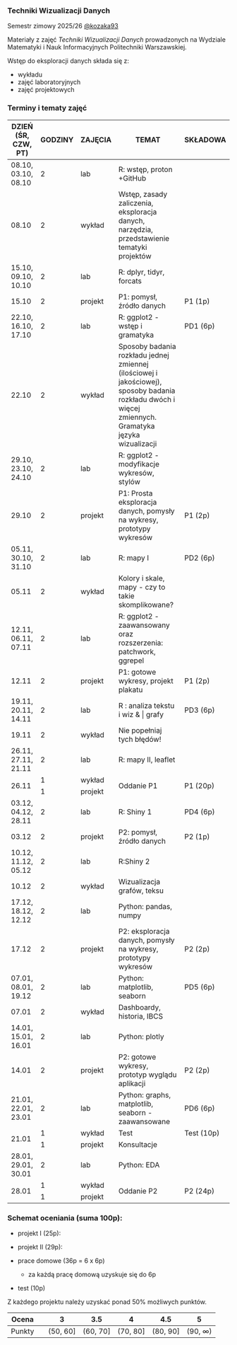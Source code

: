 ### Techniki Wizualizacji Danych

Semestr zimowy 2025/26 [@kozaka93](https://github.com/kozaka93) 

Materiały z zajęć *Techniki Wizualizacji Danych* prowadzonych na Wydziale Matematyki i Nauk Informacyjnych Politechniki Warszawskiej.

Wstęp do eksploracji danych składa się z:

-   wykładu
-   zajęć laboratoryjnych
-   zajęć projektowych

### Terminy i tematy zajęć 

<table class="tg"><thead>
  <tr>
    <th class="tg-7btt">DZIEŃ (ŚR, CZW, PT)</th>
    <th class="tg-7btt">GODZINY</th>
    <th class="tg-7btt">ZAJĘCIA</th>
    <th class="tg-7btt">TEMAT</th>
    <th class="tg-7btt">SKŁADOWA</th>
  </tr></thead>
<tbody>
  <tr>
    <td class="tg-c3ow">08.10, 03.10, 08.10</td>
    <td class="tg-c3ow">2</td>
    <td class="tg-c3ow">lab</td>
    <td class="tg-c3ow">R: wstęp, proton +GitHub</td>
    <td class="tg-c3ow"></td>
  </tr>
  <tr>
    <td class="tg-c3ow">08.10</td>
    <td class="tg-c3ow">2</td>
    <td class="tg-c3ow">wykład</td>
    <td class="tg-c3ow">Wstęp, zasady zaliczenia, eksploracja danych, narzędzia, przedstawienie tematyki projektów</td>
    <td class="tg-c3ow"></td>
  </tr>
  <tr>
    <td class="tg-c3ow">15.10, 09.10, 10.10</td>
    <td class="tg-c3ow">2</td>
    <td class="tg-c3ow">lab</td>
    <td class="tg-c3ow">R: dplyr, tidyr, forcats</td>
    <td class="tg-c3ow"></td>
  </tr>
  <tr>
    <td class="tg-c3ow">15.10</td>
    <td class="tg-c3ow">2</td>
    <td class="tg-c3ow">projekt</td>
    <td class="tg-c3ow">P1: pomysł, źródło danych</td>
    <td class="tg-c3ow">P1 (1p)</td>
  </tr>
  <tr>
    <td class="tg-c3ow">22.10, 16.10, 17.10</td>
    <td class="tg-c3ow">2</td>
    <td class="tg-c3ow">lab</td>
    <td class="tg-c3ow">R: ggplot2 - wstęp i gramatyka</td>
    <td class="tg-c3ow">PD1 (6p)</td>
  </tr>
  <tr>
    <td class="tg-c3ow">22.10</td>
    <td class="tg-c3ow">2</td>
    <td class="tg-c3ow">wykład</td>
    <td class="tg-c3ow">Sposoby badania rozkładu jednej zmiennej (ilościowej i jakościowej), sposoby badania rozkładu dwóch i więcej zmiennych. Gramatyka języka wizualizacji</td>
    <td class="tg-c3ow"></td>
  </tr>
  <tr>
    <td class="tg-c3ow">29.10, 23.10, 24.10</td>
    <td class="tg-c3ow">2</td>
    <td class="tg-c3ow">lab</td>
    <td class="tg-c3ow">R: ggplot2 - modyfikacje wykresów, stylów</td>
    <td class="tg-c3ow"></td>
  </tr>
  <tr>
    <td class="tg-c3ow">29.10</td>
    <td class="tg-c3ow">2</td>
    <td class="tg-c3ow">projekt</td>
    <td class="tg-c3ow">P1: Prosta eksploracja danych, pomysły na wykresy, prototypy wykresów </td>
    <td class="tg-c3ow">P1 (2p)</td>
  </tr>
  <tr>
    <td class="tg-c3ow">05.11, 30.10, 31.10</td>
    <td class="tg-c3ow">2</td>
    <td class="tg-c3ow">lab</td>
    <td class="tg-c3ow">R: mapy I</td>
    <td class="tg-c3ow">PD2 (6p)</td>
  </tr>
  <tr>
    <td class="tg-c3ow">05.11</td>
    <td class="tg-c3ow">2</td>
    <td class="tg-c3ow">wykład</td>
    <td class="tg-c3ow">Kolory i skale, mapy - czy to takie skomplikowane?</td>
    <td class="tg-c3ow"></td>
  </tr>
  <tr>
    <td class="tg-c3ow"> 12.11, 06.11, 07.11</td>
    <td class="tg-c3ow">2</td>
    <td class="tg-c3ow">lab</td>
    <td class="tg-c3ow">R: ggplot2 - zaawansowany oraz rozszerzenia: patchwork, ggrepel</td>
    <td class="tg-c3ow"></td>
  </tr>
  <tr>
    <td class="tg-c3ow">12.11</td>
    <td class="tg-c3ow">2</td>
    <td class="tg-c3ow">projekt</td>
    <td class="tg-c3ow">P1: gotowe wykresy, projekt plakatu </td>
    <td class="tg-c3ow">P1 (2p)</td>
  </tr>
  <tr>
    <td class="tg-c3ow">19.11, 20.11, 14.11</td>
    <td class="tg-c3ow">2</td>
    <td class="tg-c3ow">lab</td>
    <td class="tg-c3ow">R : analiza tekstu i wiz &amp; | grafy</td>
    <td class="tg-c3ow">PD3 (6p)</td>
  </tr>
  <tr>
    <td class="tg-c3ow">19.11</td>
    <td class="tg-c3ow">2</td>
    <td class="tg-c3ow">wykład</td>
    <td class="tg-c3ow">Nie popełniaj tych błędów!</td>
    <td class="tg-c3ow"></td>
  </tr>
  <tr>
    <td class="tg-c3ow">26.11, 27.11, 21.11</td>
    <td class="tg-c3ow">2</td>
    <td class="tg-c3ow">lab</td>
    <td class="tg-c3ow">R: mapy II, leaflet</td>
    <td class="tg-c3ow"></td>
  </tr>
  <tr>
    <td class="tg-c3ow" rowspan="2">26.11</td>
    <td class="tg-c3ow">1</td>
    <td class="tg-c3ow">wykład</td>
    <td class="tg-c3ow" rowspan="2">Oddanie P1</td>
    <td class="tg-c3ow" rowspan="2">P1 (20p)</td>
  </tr>
  <tr>
    <td class="tg-c3ow">1</td>
    <td class="tg-c3ow">projekt</td>
  </tr>
  <tr>
    <td class="tg-c3ow">03.12, 04.12, 28.11</td>
    <td class="tg-c3ow">2</td>
    <td class="tg-c3ow">lab</td>
    <td class="tg-c3ow">R: Shiny 1</td>
    <td class="tg-c3ow">PD4 (6p)</td>
  </tr>
  <tr>
    <td class="tg-c3ow">03.12</td>
    <td class="tg-c3ow">2</td>
    <td class="tg-c3ow">projekt</td>
    <td class="tg-c3ow">P2: pomysł, źródło danych</td>
    <td class="tg-c3ow">P2 (1p)</td>
  </tr>
  <tr>
    <td class="tg-c3ow">10.12, 11.12, 05.12</td>
    <td class="tg-c3ow">2</td>
    <td class="tg-c3ow">lab</td>
    <td class="tg-c3ow">R:Shiny 2</td>
    <td class="tg-c3ow"></td>
  </tr>
  <tr>
    <td class="tg-c3ow">10.12</td>
    <td class="tg-c3ow">2</td>
    <td class="tg-c3ow">wykład</td>
    <td class="tg-c3ow">Wizualizacja grafów, teksu</td>
    <td class="tg-c3ow"></td>
  </tr>
  <tr>
    <td class="tg-c3ow">17.12, 18.12, 12.12</td>
    <td class="tg-c3ow">2</td>
    <td class="tg-c3ow">lab</td>
    <td class="tg-c3ow">Python: pandas, numpy</td>
    <td class="tg-c3ow"></td>
  </tr>
  <tr>
    <td class="tg-c3ow">17.12</td>
    <td class="tg-c3ow">2</td>
    <td class="tg-c3ow">projekt</td>
    <td class="tg-c3ow">P2: eksploracja danych, pomysły na wykresy, prototypy wykresów</td>
    <td class="tg-c3ow">P2 (2p)</td>
  </tr>
  <tr>
    <td class="tg-c3ow">07.01, 08.01, 19.12</td>
    <td class="tg-c3ow">2</td>
    <td class="tg-c3ow">lab</td>
    <td class="tg-c3ow">Python: matplotlib, seaborn</td>
    <td class="tg-c3ow">PD5 (6p)</td>
  </tr>
  <tr>
    <td class="tg-c3ow">07.01</td>
    <td class="tg-c3ow">2</td>
    <td class="tg-c3ow">wykład</td>
    <td class="tg-c3ow">Dashboardy, historia, IBCS</td>
    <td class="tg-c3ow"></td>
  </tr>
  <tr>
    <td class="tg-c3ow">14.01, 15.01, 16.01</td>
    <td class="tg-c3ow">2</td>
    <td class="tg-c3ow">lab</td>
    <td class="tg-c3ow">Python: plotly</td>
    <td class="tg-c3ow"></td>
  </tr>
  <tr>
    <td class="tg-c3ow">14.01</td>
    <td class="tg-c3ow">2</td>
    <td class="tg-c3ow">projekt</td>
    <td class="tg-c3ow">P2: gotowe wykresy, prototyp wyglądu aplikacji</td>
    <td class="tg-c3ow">P2 (2p)</td>
  </tr>
  <tr>
    <td class="tg-c3ow">21.01, 22.01, 23.01</td>
    <td class="tg-c3ow">2</td>
    <td class="tg-c3ow">lab</td>
    <td class="tg-c3ow">Python: graphs, matplotlib, seaborn - zaawansowane</td>
    <td class="tg-c3ow">PD6 (6p)</td>
  </tr>
  <tr>
    <td class="tg-c3ow" rowspan="2">21.01</td>
    <td class="tg-c3ow">1</td>
    <td class="tg-c3ow">wykład</td>
    <td class="tg-c3ow">Test</td>
    <td class="tg-c3ow">Test (10p)</td>
  </tr>
  <tr>
    <td class="tg-c3ow">1</td>
    <td class="tg-c3ow">projekt</td>
    <td class="tg-c3ow">Konsultacje</td>
    <td class="tg-c3ow"></td>
  </tr>
  <tr>
    <td class="tg-c3ow">28.01, 29.01, 30.01</td>
    <td class="tg-c3ow">2</td>
    <td class="tg-c3ow">lab</td>
    <td class="tg-c3ow">Python: EDA</td>
    <td class="tg-c3ow"></td>
  </tr>
  <tr>
    <td class="tg-c3ow" rowspan="2">28.01</td>
    <td class="tg-c3ow">1</td>
    <td class="tg-c3ow">wykład</td>
    <td class="tg-c3ow" rowspan="2">Oddanie P2</td>
    <td class="tg-c3ow" rowspan="2">P2 (24p)</td>
  </tr>
  <tr>
    <td class="tg-c3ow">1</td>
    <td class="tg-c3ow">projekt</td>
  </tr>
</tbody></table>


### Schemat oceniania (suma 100p):

- projekt I (25p):

- projekt II (29p):

- prace domowe (36p = 6 x 6p)
	- za każdą pracę domową uzyskuje się do 6p

- test (10p)
    
    
Z każdego projektu należy uzyskać ponad 50% możliwych punktów.

| Ocena |  | 3 | 3.5 | 4 | 4.5 | 5 |
|:---:| :---: |:---:|:---:|:---:|:---:|:---:|
| Punkty |  | (50, 60] | (60, 70] | (70, 80] | (80, 90] | (90, ∞) |

